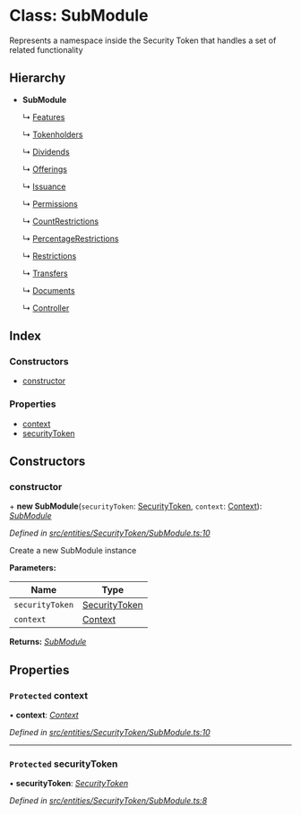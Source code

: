 # Class: SubModule

Represents a namespace inside the Security Token that handles a set of related functionality

## Hierarchy

* **SubModule**

  ↳ [Features](_entities_securitytoken_features_.features.md)

  ↳ [Tokenholders](_entities_securitytoken_tokenholders_.tokenholders.md)

  ↳ [Dividends](_entities_securitytoken_dividends_.dividends.md)

  ↳ [Offerings](_entities_securitytoken_issuance_offerings_.offerings.md)

  ↳ [Issuance](_entities_securitytoken_issuance_issuance_.issuance.md)

  ↳ [Permissions](_entities_securitytoken_permissions_.permissions.md)

  ↳ [CountRestrictions](_entities_securitytoken_transfers_restrictions_countrestrictions_.countrestrictions.md)

  ↳ [PercentageRestrictions](_entities_securitytoken_transfers_restrictions_percentagerestrictions_.percentagerestrictions.md)

  ↳ [Restrictions](_entities_securitytoken_transfers_restrictions_restrictions_.restrictions.md)

  ↳ [Transfers](_entities_securitytoken_transfers_transfers_.transfers.md)

  ↳ [Documents](_entities_securitytoken_documents_.documents.md)

  ↳ [Controller](_entities_securitytoken_controller_.controller.md)

## Index

### Constructors

* [constructor](_entities_securitytoken_submodule_.submodule.md#constructor)

### Properties

* [context](_entities_securitytoken_submodule_.submodule.md#protected-context)
* [securityToken](_entities_securitytoken_submodule_.submodule.md#protected-securitytoken)

## Constructors

###  constructor

\+ **new SubModule**(`securityToken`: [SecurityToken](_entities_securitytoken_securitytoken_.securitytoken.md), `context`: [Context](_context_.context.md)): *[SubModule](_entities_securitytoken_submodule_.submodule.md)*

*Defined in [src/entities/SecurityToken/SubModule.ts:10](https://github.com/PolymathNetwork/polymath-sdk/blob/550676f/src/entities/SecurityToken/SubModule.ts#L10)*

Create a new SubModule instance

**Parameters:**

Name | Type |
------ | ------ |
`securityToken` | [SecurityToken](_entities_securitytoken_securitytoken_.securitytoken.md) |
`context` | [Context](_context_.context.md) |

**Returns:** *[SubModule](_entities_securitytoken_submodule_.submodule.md)*

## Properties

### `Protected` context

• **context**: *[Context](_context_.context.md)*

*Defined in [src/entities/SecurityToken/SubModule.ts:10](https://github.com/PolymathNetwork/polymath-sdk/blob/550676f/src/entities/SecurityToken/SubModule.ts#L10)*

___

### `Protected` securityToken

• **securityToken**: *[SecurityToken](_entities_securitytoken_securitytoken_.securitytoken.md)*

*Defined in [src/entities/SecurityToken/SubModule.ts:8](https://github.com/PolymathNetwork/polymath-sdk/blob/550676f/src/entities/SecurityToken/SubModule.ts#L8)*
